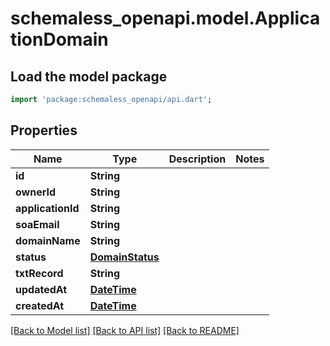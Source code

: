 # schemaless_openapi.model.ApplicationDomain

## Load the model package
```dart
import 'package:schemaless_openapi/api.dart';
```

## Properties
Name | Type | Description | Notes
------------ | ------------- | ------------- | -------------
**id** | **String** |  | 
**ownerId** | **String** |  | 
**applicationId** | **String** |  | 
**soaEmail** | **String** |  | 
**domainName** | **String** |  | 
**status** | [**DomainStatus**](DomainStatus.md) |  | 
**txtRecord** | **String** |  | 
**updatedAt** | [**DateTime**](DateTime.md) |  | 
**createdAt** | [**DateTime**](DateTime.md) |  | 

[[Back to Model list]](../README.md#documentation-for-models) [[Back to API list]](../README.md#documentation-for-api-endpoints) [[Back to README]](../README.md)


